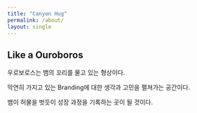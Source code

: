 ```yaml
---
title: "Canyon Hug"
permalink: /about/
layout: single
---
```


## Like a Ouroboros

우로보로스는 뱀의 꼬리를 물고 있는 형상이다.

막연히 가지고 있는 Branding에 대한 생각과 고민을 펼쳐가는 공간이다.

뱀이 허물을 벗듯이 성장 과정을 기록하는 곳이 될 것이다.